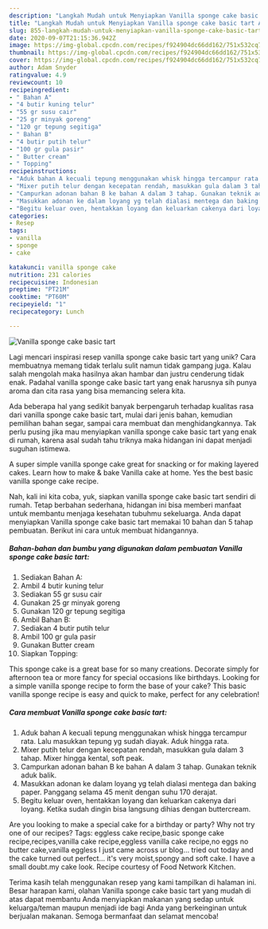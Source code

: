 ```yaml
---
description: "Langkah Mudah untuk Menyiapkan Vanilla sponge cake basic tart Anti Gagal"
title: "Langkah Mudah untuk Menyiapkan Vanilla sponge cake basic tart Anti Gagal"
slug: 855-langkah-mudah-untuk-menyiapkan-vanilla-sponge-cake-basic-tart-anti-gagal
date: 2020-09-07T21:15:36.942Z
image: https://img-global.cpcdn.com/recipes/f924904dc66dd162/751x532cq70/vanilla-sponge-cake-basic-tart-foto-resep-utama.jpg
thumbnail: https://img-global.cpcdn.com/recipes/f924904dc66dd162/751x532cq70/vanilla-sponge-cake-basic-tart-foto-resep-utama.jpg
cover: https://img-global.cpcdn.com/recipes/f924904dc66dd162/751x532cq70/vanilla-sponge-cake-basic-tart-foto-resep-utama.jpg
author: Adam Snyder
ratingvalue: 4.9
reviewcount: 10
recipeingredient:
- " Bahan A"
- "4 butir kuning telur"
- "55 gr susu cair"
- "25 gr minyak goreng"
- "120 gr tepung segitiga"
- " Bahan B"
- "4 butir putih telur"
- "100 gr gula pasir"
- " Butter cream"
- " Topping"
recipeinstructions:
- "Aduk bahan A kecuali tepung menggunakan whisk hingga tercampur rata. Lalu masukkan tepung yg sudah diayak. Aduk hingga rata."
- "Mixer putih telur dengan kecepatan rendah, masukkan gula dalam 3 tahap. Mixer hingga kental, soft peak."
- "Campurkan adonan bahan B ke bahan A dalam 3 tahap. Gunakan teknik aduk balik."
- "Masukkan adonan ke dalam loyang yg telah dialasi mentega dan baking paper. Panggang selama 45 menit dengan suhu 170 derajat."
- "Begitu keluar oven, hentakkan loyang dan keluarkan cakenya dari loyang. Ketika sudah dingin bisa langsung dihias dengan buttercream."
categories:
- Resep
tags:
- vanilla
- sponge
- cake

katakunci: vanilla sponge cake 
nutrition: 231 calories
recipecuisine: Indonesian
preptime: "PT21M"
cooktime: "PT60M"
recipeyield: "1"
recipecategory: Lunch

---
```



![Vanilla sponge cake basic tart](https://img-global.cpcdn.com/recipes/f924904dc66dd162/751x532cq70/vanilla-sponge-cake-basic-tart-foto-resep-utama.jpg)

Lagi mencari inspirasi resep vanilla sponge cake basic tart yang unik? Cara membuatnya memang tidak terlalu sulit namun tidak gampang juga. Kalau salah mengolah maka hasilnya akan hambar dan justru cenderung tidak enak. Padahal vanilla sponge cake basic tart yang enak harusnya sih punya aroma dan cita rasa yang bisa memancing selera kita.

Ada beberapa hal yang sedikit banyak berpengaruh terhadap kualitas rasa dari vanilla sponge cake basic tart, mulai dari jenis bahan, kemudian pemilihan bahan segar, sampai cara membuat dan menghidangkannya. Tak perlu pusing jika mau menyiapkan vanilla sponge cake basic tart yang enak di rumah, karena asal sudah tahu triknya maka hidangan ini dapat menjadi suguhan istimewa.

A super simple vanilla sponge cake great for snacking or for making layered cakes. Learn how to make &amp; bake Vanilla cake at home. Yes the best basic vanilla sponge cake recipe.


Nah, kali ini kita coba, yuk, siapkan vanilla sponge cake basic tart sendiri di rumah. Tetap berbahan sederhana, hidangan ini bisa memberi manfaat untuk membantu menjaga kesehatan tubuhmu sekeluarga. Anda dapat menyiapkan Vanilla sponge cake basic tart memakai 10 bahan dan 5 tahap pembuatan. Berikut ini cara untuk membuat hidangannya.

<!--inarticleads1-->

##### Bahan-bahan dan bumbu yang digunakan dalam pembuatan Vanilla sponge cake basic tart:

1. Sediakan  Bahan A:
1. Ambil 4 butir kuning telur
1. Sediakan 55 gr susu cair
1. Gunakan 25 gr minyak goreng
1. Gunakan 120 gr tepung segitiga
1. Ambil  Bahan B:
1. Sediakan 4 butir putih telur
1. Ambil 100 gr gula pasir
1. Gunakan  Butter cream
1. Siapkan  Topping:


This sponge cake is a great base for so many creations. Decorate simply for afternoon tea or more fancy for special occasions like birthdays. Looking for a simple vanilla sponge recipe to form the base of your cake? This basic vanilla sponge recipe is easy and quick to make, perfect for any celebration! 

<!--inarticleads2-->

##### Cara membuat Vanilla sponge cake basic tart:

1. Aduk bahan A kecuali tepung menggunakan whisk hingga tercampur rata. Lalu masukkan tepung yg sudah diayak. Aduk hingga rata.
1. Mixer putih telur dengan kecepatan rendah, masukkan gula dalam 3 tahap. Mixer hingga kental, soft peak.
1. Campurkan adonan bahan B ke bahan A dalam 3 tahap. Gunakan teknik aduk balik.
1. Masukkan adonan ke dalam loyang yg telah dialasi mentega dan baking paper. Panggang selama 45 menit dengan suhu 170 derajat.
1. Begitu keluar oven, hentakkan loyang dan keluarkan cakenya dari loyang. Ketika sudah dingin bisa langsung dihias dengan buttercream.


Are you looking to make a special cake for a birthday or party? Why not try one of our recipes? Tags: eggless cake recipe,basic sponge cake recipe,recipes,vanilla cake recipe,eggless vanilla cake recipe,no eggs no butter cake,vanilla eggless I just came across ur blog… tried out today and the cake turned out perfect… it&#39;s very moist,spongy and soft cake. I have a small doubt.my cake look. Recipe courtesy of Food Network Kitchen. 

Terima kasih telah menggunakan resep yang kami tampilkan di halaman ini. Besar harapan kami, olahan Vanilla sponge cake basic tart yang mudah di atas dapat membantu Anda menyiapkan makanan yang sedap untuk keluarga/teman maupun menjadi ide bagi Anda yang berkeinginan untuk berjualan makanan. Semoga bermanfaat dan selamat mencoba!
